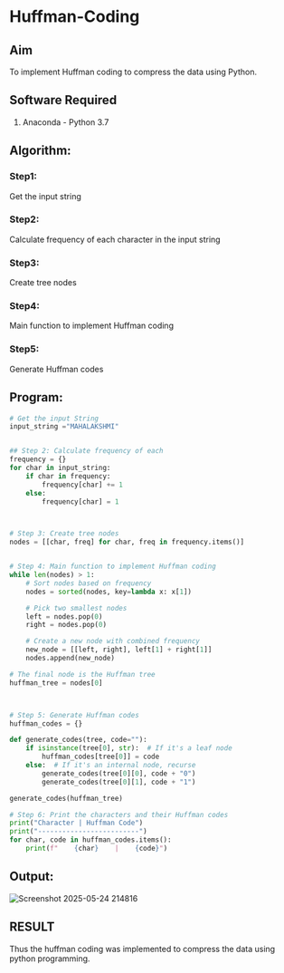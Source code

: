 # Huffman-Coding
## Aim
To implement Huffman coding to compress the data using Python.

## Software Required
1. Anaconda - Python 3.7

## Algorithm:
### Step1:
 Get the input string

### Step2:
Calculate frequency of each character in the input string

### Step3:
Create tree nodes

### Step4:
Main function to implement Huffman coding

### Step5:
Generate Huffman codes

 
## Program:

``` Python
# Get the input String
input_string ="MAHALAKSHMI"


## Step 2: Calculate frequency of each 
frequency = {}
for char in input_string:
    if char in frequency:
        frequency[char] += 1
    else:
        frequency[char] = 1



# Step 3: Create tree nodes
nodes = [[char, freq] for char, freq in frequency.items()]


# Step 4: Main function to implement Huffman coding
while len(nodes) > 1:
    # Sort nodes based on frequency
    nodes = sorted(nodes, key=lambda x: x[1])

    # Pick two smallest nodes
    left = nodes.pop(0)
    right = nodes.pop(0)

    # Create a new node with combined frequency
    new_node = [[left, right], left[1] + right[1]]
    nodes.append(new_node)

# The final node is the Huffman tree
huffman_tree = nodes[0]



# Step 5: Generate Huffman codes
huffman_codes = {}

def generate_codes(tree, code=""):
    if isinstance(tree[0], str):  # If it's a leaf node
        huffman_codes[tree[0]] = code
    else:  # If it's an internal node, recurse
        generate_codes(tree[0][0], code + "0")
        generate_codes(tree[0][1], code + "1")

generate_codes(huffman_tree)

# Step 6: Print the characters and their Huffman codes
print("Character | Huffman Code")
print("-------------------------")
for char, code in huffman_codes.items():
    print(f"    {char}    |    {code}")


```
## Output:

![Screenshot 2025-05-24 214816](https://github.com/user-attachments/assets/d794b775-11c7-4e93-b421-acfa0c1d82ff)

## RESULT
Thus the huffman coding was implemented to compress the data using python programming.
